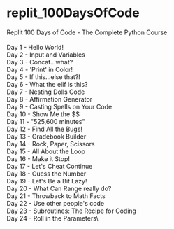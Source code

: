 # replit_100DaysOfCode
Replit 100 Days of Code - The Complete Python Course\
\
Day 1 - Hello World!\
Day 2 - Input and Variables\
Day 3 - Concat...what?\
Day 4 - 'Print' in Color!\
Day 5 - If this...else that?!\
Day 6 - What the elif is this?\
Day 7 - Nesting Dolls Code\
Day 8 - Affirmation Generator\
Day 9 - Casting Spells on Your Code\
Day 10 - Show Me the $$\
Day 11 - "525,600 minutes"\
Day 12 - Find All the Bugs!\
Day 13 - Gradebook Builder\
Day 14 - Rock, Paper, Scissors\
Day 15 - All About the Loop\
Day 16 - Make it Stop!\
Day 17 - Let's Cheat Continue\
Day 18 - Guess the Number\
Day 19 - Let's Be a Bit Lazy!\
Day 20 - What Can Range really do?\
Day 21 - Throwback to Math Facts\
Day 22 - Use other people's code\
Day 23 - Subroutines: The Recipe for Coding\
Day 24 - Roll in the Parameters\
